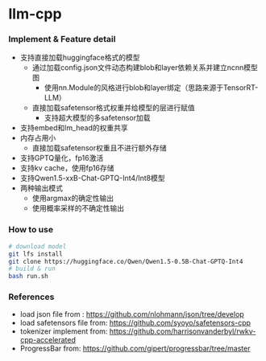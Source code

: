 # llm-cpp

### Implement & Feature detail
 - 支持直接加载huggingface格式的模型
    - 通过加载config.json文件动态构建blob和layer依赖关系并建立ncnn模型图
        - 使用nn.Module的风格进行blob和layer绑定（思路来源于TensorRT-LLM）
    - 直接加载safetensor格式权重并给模型的层进行赋值
        - 支持超大模型的多safetensor加载
 - 支持embed和lm_head的权重共享
 - 内存占用小
    - 直接加载safetensor权重且不进行额外存储
 - 支持GPTQ量化，fp16激活
 - 支持kv cache，使用fp16存储
 - 支持Qwen1.5-xxB-Chat-GPTQ-Int4/Int8模型
 - 两种输出模式
    - 使用argmax的确定性输出
    - 使用概率采样的不确定性输出

### How to use
```bash
# download model
git lfs install
git clone https://huggingface.co/Qwen/Qwen1.5-0.5B-Chat-GPTQ-Int4
# build & run
bash run.sh
```

### References
 - load json file from : https://github.com/nlohmann/json/tree/develop
 - load safetensors file from: https://github.com/syoyo/safetensors-cpp
 - tokenizer implement from: https://github.com/harrisonvanderbyl/rwkv-cpp-accelerated
 - ProgressBar from: https://github.com/gipert/progressbar/tree/master